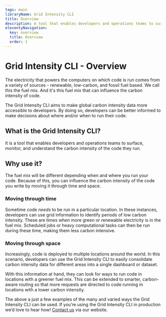 ```yaml
---
tags: main
libraryName: Grid Intensity CLI
title: Overview
description: A tool that enables developers and operations teams to surface, monitor, and understand the carbon intensity of the code they run.
eleventyNavigation:
  key: overview
  title: Overview
  order: 1
---
```


# Grid Intensity CLI - Overview

The electricity that powers the computers on which code is run comes from a variety of sources - renewable, low-carbon, and fossil fuel based. We call this the fuel mix. And it's this fuel mix that can influence the carbon intensity of code.

The Grid Intensity CLI aims to make global carbon intensity data more accessible to developers. By doing so, developers can be better informed to make decisions about where and/or when to run their code.

## What is the Grid Intensity CLI?

It is a tool that enables developers and operations teams to surface, monitor, and understand the carbon intensity of the code they run.

## Why use it?

The fuel mix will be different depending when and where you run your code. Because of this, you can influence the carbon intensity of the code you write by moving it through time and space.

### Moving through time

Sometime code _needs_ to be run in a particular location. In these instances, developers can use grid information to identify periods of low carbon intensity. These are times when more green or renewable electricity is in the fuel mix. Scheduled jobs or heavy computational tasks can then be run during these time, making them less carbon intensive.

### Moving through space

Increasingly, code is deployed to multiple locations around the world. In this scenario, developers can use the Grid Intensity CLI to easily consolidate carbon intensity data for different areas into a single dashboard or dataset.

With this information at hand, they can look for ways to run code in locations with a greener fuel mix. This can be extended to smarter, carbon-aware routing so that more requests are directed to code running in locations with a lower carbon intensity.

The above a just a few examples of the many and varied ways the Grid Intensity CLI can be used. If you’re using the Grid Intensity CLI in production we’d love to hear how! [Contact us](https://www.thegreenwebfoundation.org/support-form/) via our website.
